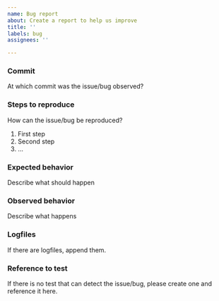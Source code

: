 ```yaml
---
name: Bug report
about: Create a report to help us improve
title: ''
labels: bug
assignees: ''

---
```


### Commit
At which commit was the issue/bug observed?

### Steps to reproduce
How can the issue/bug be reproduced?
1. First step
2. Second step
3. ...

### Expected behavior
Describe what should happen

### Observed behavior
Describe what happens

### Logfiles
If there are logfiles, append them.

### Reference to test
If there is no test that can detect the issue/bug, please create one and
reference it here.
